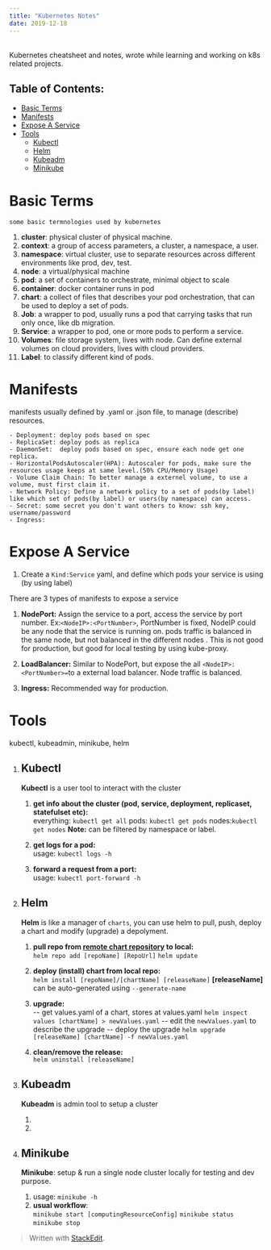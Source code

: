 ```yaml
---
title: "Kubernetes Notes"
date: 2019-12-18
---
```

<br>
Kubernetes cheatsheet and notes, wrote while learning and working on k8s related projects. <br>

## Table of Contents:
* [Basic Terms](#Basic-Terms)
* [Manifests](#Manifests)
* [Expose A Service](#Expose-A-Service)
*   [Tools](#Tools)
	* [Kubectl](#Kubectl)
	 * [Helm](#Helm)
	 * [Kubeadm](#Kubeadm)
	 * [Minikube](#Minikube)


# Basic Terms
	some basic termnologies used by kubernetes
1. **cluster**: physical cluster of physical machine.
2. **context**: a group of access parameters,  a cluster, a namespace, a user.
3. **namespace**: virtual cluster, use to separate resources across different environments like prod, dev, test.
4. **node**: a virtual/physical machine
5. **pod**: a set of containers to orchestrate, minimal object to scale
6. **container**: docker container runs in pod
7. **chart**: a collect of files that describes your pod orchestration, that can be used to deploy a set of pods.
8. **Job**: a wrapper to pod, usually runs a pod that carrying tasks that run only once, like db migration.
9. **Service**: a wrapper to pod, one or more pods to perform a service.
10. **Volumes**: file storage system, lives with node. Can define external volumes on cloud providers, lives with cloud providers.
11. **Label**: to classify different kind of pods. 
 

# Manifests

manifests usually defined by .yaml or .json file, to manage (describe) resources.

	- Deployment: deploy pods based on spec
	- ReplicaSet: deploy pods as replica 
	- DaemonSet:  deploy pods based on spec, ensure each node get one replica.
	- HorizontalPodsAutoscaler(HPA): Autoscaler for pods, make sure the resources usage keeps at same level.(50% CPU/Memory Usage)
	- Volume Claim Chain: To better manage a externel volume, to use a volume, must first claim it.
	- Network Policy: Define a network policy to a set of pods(by label) like which set of pods(by label) or users(by namespace) can access.
	- Secret: some secret you don't want others to know: ssh key, username/password
	- Ingress:


# Expose A Service


1. Create a `Kind:Service` yaml, and define which pods your service is using (by using label)

There are 3 types of manifests to expose a service

1. **NodePort:**  Assign the service to a port, access the service by port number. Ex:`<NodeIP>:<PortNumber>`, PortNumber is fixed, NodeIP could be any node that the service is running on. pods traffic is balanced in the same node, but not balanced in the different nodes . This is not good for production, but good for local testing by using kube-proxy.

2. **LoadBalancer:** Similar to NodePort, but expose the all `<NodeIP>:<PortNumber>=`to a external load balancer. Node traffic is balanced.

3. **Ingress:** Recommended way for production. 

# Tools
kubectl, kubeadmin, minikube, helm

1. ## Kubectl
	**Kubectl** is a user tool to interact with the cluster
	1. **get info about the cluster (pod, service, deployment, replicaset, statefulset etc):**<br>
	everything: `kubectl get all`
	pods:  	`kubectl get pods`
	nodes:`kubectl get nodes`
	**Note:** can be filtered by namespace or label. 
	
	2. **get logs for a pod:** <br>
	usage: `kubectl logs -h`
	
	3. **forward a request from a port:** <br>
	usage: `kubectl port-forward -h`
	
2. ## Helm
   **Helm** is like a manager of `charts`, you can use helm to pull, push, deploy a chart and modify (upgrade) a depolyment.

   1. **pull  repo from [remote chart repository](https://helm.sh/docs/topics/chart_repository/) to local:**<br>
 `helm repo add [repoName] [RepoUrl]`
`helm update`

   2. **deploy (install)  chart from local repo:**<br>
`helm install [repoName]/[chartName] [releaseName]`
	**[releaseName]** can be auto-generated using `--generate-name` 
	4. **upgrade:**<br>
 -- get  values.yaml of a chart, stores at values.yaml
`helm inspect values [chartName] > newValues.yaml`
-- edit the `newValues.yaml` to describe the upgrade
-- deploy the upgrade
`helm upgrade [releaseName] [chartName] -f newValues.yaml` <br>
	5. **clean/remove the release:**<br>
`helm uninstall [releaseName]`

3. ## Kubeadm
	 **Kubeadm** is admin tool to setup a cluster
	 1. <br>
	 2. <br>
	
 
4. ## Minikube
	 **Minikube**: setup & run a single node cluster locally for testing and dev purpose.
	 1.  usage: `minikube -h`
	2.  **usual workflow**:<br>
		`minikube start [computingResourceConfig]`
`minikube status`
`minikube stop`

> Written with [StackEdit](https://stackedit.io/).
<!--stackedit_data:
eyJoaXN0b3J5IjpbLTE5ODgzNzUzMjEsODg0NTgxMzI5LDU4OD
E2MzQ4MywxMTM1OTE1MTM3LDM2NDQ0NTgyNSwtMjA1NzM5NDEx
MCwxNzEyMDE0MjU5LC0xODk3MTIwMzcwLDEyNTU2NjIwMzcsND
Y5MjM0NTA2LC03MDUxNTY3NDEsLTQxMTg1NTcwNCw5ODQzNDIz
NTMsMjAyNDkzOTE2NSwxODEyMTM4MDc4LDE3MzU0MjU5ODksLT
EzMzM2MTM0OCwtODg0MzMyNjQxLDEyNzAxNDE2MzEsMzg4Nzc2
MjgwXX0=
-->